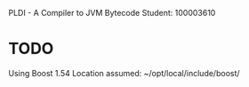 PLDI - A Compiler to JVM Bytecode
Student: 100003610

# TODO

Using Boost 1.54
Location assumed: ~/opt/local/include/boost/